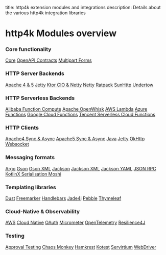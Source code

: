 title: http4k extension modules and integrations
description: Details about the various http4k integration libraries

# http4k Modules overview

### Core functionality
<a href="https://http4k.org/guide/modules/core"><span class="pill">Core</span></a>
<a href="https://http4k.org/guide/modules/contracts"><span class="pill">OpenAPI Contracts</span></a>
<a href="https://http4k.org/guide/modules/multipart"><span class="pill">Multipart Forms</span></a>

### HTTP Server Backends
<a href="https://http4k.org/guide/modules/servers"><span class="pill">Apache 4 & 5</span></a>
<a href="https://http4k.org/guide/modules/servers"><span class="pill">Jetty</span></a>
<a href="https://http4k.org/guide/modules/servers"><span class="pill">Ktor CIO & Netty</span></a>
<a href="https://http4k.org/guide/modules/servers"><span class="pill">Netty</span></a>
<a href="https://http4k.org/guide/modules/servers"><span class="pill">Ratpack</span></a>
<a href="https://http4k.org/guide/modules/servers"><span class="pill">SunHttp</span></a>
<a href="https://http4k.org/guide/modules/servers"><span class="pill">Undertow</span></a>

### HTTP Serverless Backends
<a href="https://http4k.org/guide/modules/servers"><span class="pill">Alibaba Function Compute</span></a>
<a href="https://http4k.org/guide/modules/servers"><span class="pill">Apache OpenWhisk</span></a>
<a href="https://http4k.org/guide/modules/servers"><span class="pill">AWS Lambda</span></a>
<a href="https://http4k.org/guide/modules/servers"><span class="pill">Azure Functions</span></a>
<a href="https://http4k.org/guide/modules/servers"><span class="pill">Google Cloud Functions</span></a>
<a href="https://http4k.org/guide/modules/servers"><span class="pill">Tencent Serverless Cloud Functions</span></a>

### HTTP Clients
<a href="https://http4k.org/guide/modules/clients"><span class="pill">Apache4 Sync & Async</span></a>
<a href="https://http4k.org/guide/modules/clients"><span class="pill">Apache5 Sync & Async</span></a>
<a href="https://http4k.org/guide/modules/clients"><span class="pill">Java</span></a>
<a href="https://http4k.org/guide/modules/clients"><span class="pill">Jetty</span></a>
<a href="https://http4k.org/guide/modules/clients"><span class="pill">OkHttp</span></a>
<a href="https://http4k.org/guide/modules/clients"><span class="pill">Websocket</span></a>

### Messaging formats
<a href="https://http4k.org/guide/modules/json"><span class="pill">Argo</span></a>
<a href="https://http4k.org/guide/modules/json"><span class="pill">Gson</span></a>
<a href="https://http4k.org/guide/modules/xml"><span class="pill">Gson XML</span></a>
<a href="https://http4k.org/guide/modules/json"><span class="pill">Jackson</span></a>
<a href="https://http4k.org/guide/modules/xml"><span class="pill">Jackson XML</span></a>
<a href="https://http4k.org/guide/modules/yaml"><span class="pill">Jackson YAML</span></a>
<a href="https://http4k.org/guide/modules/jsonrpc"><span class="pill">JSON RPC</span></a>
<a href="https://http4k.org/guide/modules/json"><span class="pill">KotlinX Serialisation
<a href="https://http4k.org/guide/modules/json"><span class="pill">Moshi</span></a>

### Templating libraries
<a href="https://http4k.org/guide/modules/templating"><span class="pill">Dust</span></a>
<a href="https://http4k.org/guide/modules/templating"><span class="pill">Freemarker</span></a>
<a href="https://http4k.org/guide/modules/templating"><span class="pill">Handlebars</span></a>
<a href="https://http4k.org/guide/modules/templating"><span class="pill">Jade4j</span></a>
<a href="https://http4k.org/guide/modules/templating"><span class="pill">Pebble</span></a>
<a href="https://http4k.org/guide/modules/templating"><span class="pill">Thymeleaf</span></a>

### Cloud-Native & Observability
<a href="https://http4k.org/guide/modules/aws"><span class="pill">AWS</span></a>
<a href="https://http4k.org/guide/modules/cloud_native"><span class="pill">Cloud Native</span></a>
<a href="https://http4k.org/guide/modules/oauth"><span class="pill">OAuth</span></a>
<a href="https://http4k.org/guide/modules/micrometer"><span class="pill">Micrometer</span></a>
<a href="https://http4k.org/guide/modules/opentelemetry"><span class="pill">OpenTelemetry</span></a>
<a href="https://http4k.org/guide/modules/resilience4j"><span class="pill">Resilience4J</span></a>

### Testing
<a href="https://http4k.org/guide/modules/approvaltests"><span class="pill">Approval Testing</span></a>
<a href="https://http4k.org/guide/modules/chaos"><span class="pill">Chaos Monkey</span></a>
<a href="https://http4k.org/guide/modules/hamkrest"><span class="pill">Hamkrest</span></a>
<a href="https://http4k.org/guide/modules/kotest"><span class="pill">Kotest</span></a>
<a href="https://http4k.org/guide/modules/servicevirtualisation"><span class="pill">Servirtium</span></a>
<a href="https://http4k.org/guide/modules/webdriver"><span class="pill">WebDriver</span></a>
